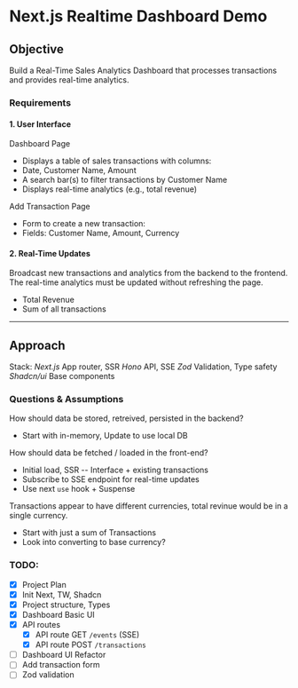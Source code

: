 # Next.js Realtime Dashboard Demo

## Objective

Build a Real-Time Sales Analytics Dashboard that processes transactions and provides real-time analytics.

### Requirements

#### 1. User Interface

Dashboard Page
- Displays a table of sales transactions with columns:
- Date, Customer Name, Amount
- A search bar(s) to filter transactions by Customer Name
- Displays real-time analytics (e.g., total revenue)

Add Transaction Page
- Form to create a new transaction:
- Fields: Customer Name, Amount, Currency

#### 2. Real-Time Updates

Broadcast new transactions and analytics from the backend to the frontend. The real-time analytics must be updated without refreshing the page.

- Total Revenue
- Sum of all transactions

---

## Approach

Stack:
*Next.js* App router, SSR
*Hono* API, SSE
*Zod* Validation, Type safety
*Shadcn/ui* Base components

### Questions & Assumptions

How should data be stored, retreived, persisted in the backend?
- Start with in-memory, Update to use local DB

How should data be fetched / loaded in the front-end?
- Initial load, SSR -- Interface + existing transactions
- Subscribe to SSE endpoint for real-time updates
- Use next `use` hook + Suspense

Transactions appear to have different currencies, total revinue would be in a single currency.
- Start with just a sum of Transactions
- Look into converting to base currency?

### TODO:

- [x] Project Plan
- [x] Init Next, TW, Shadcn
- [x] Project structure, Types
- [x] Dashboard Basic UI
- [x] API routes
  - [x] API route GET `/events` (SSE)
  - [x] API route POST `/transactions`
- [ ] Dashboard UI Refactor
- [ ] Add transaction form
- [ ] Zod validation
